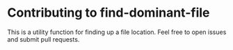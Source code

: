 # Contributing to find-dominant-file

This is a utility function for finding up a file location. Feel free to open
issues and submit pull requests.
